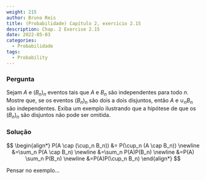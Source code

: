 ```yaml
---
weight: 215
author: Bruno Reis
title: (Probabilidade) Capítulo 2, exercício 2.15
description: Chap. 2 Exercise 2.15
date: 2022-05-03
categories:
  - Probabilidade
tags:
  - Probability
---
```

### Pergunta
Sejam $A$ e $(B_n)_n$ eventos tais que $A$ e $B_n$ são independentes para todo $n$. Mostre que, se os eventos $(B_n)_n$ são dois a dois disjuntos, então $A$ e $\cup_n B_n$ são independentes. Exiba um exemplo ilustrando que a hipótese de que os $(B_n)_n$ são disjuntos não pode ser omitida.

### Solução
$$
\begin{align*}
P(A \cap (\cup_n B_n)) &= P(\cup_n (A \cap B_n)) \newline
&=\sum_n P(A \cap B_n) \newline
&=\sum_n P(A)P(B_n) \newline
&=P(A) \sum_n P(B_n) \newline
&=P(A)P(\cup_n B_n)
\end{align*}
$$

Pensar no exemplo...